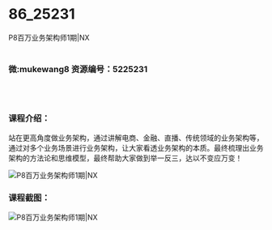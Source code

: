 # 86_25231
P8百万业务架构师1期|NX
<br/></br>
<h3>微:mukewang8 资源编号：5225231</h3>
<br/></br>
<h3>课程介绍：</h3>
<p>站在更高角度做<a title="查看与 业务架构 相关的文章" target="_blank">业务架构</a>，通过讲解电商、金融、直播、传统领域的<a title="查看与 业务架构 相关的文章" target="_blank">业务架构</a>等，通过对多个业务场景进行业务架构，让大家看透业务架构的本质。最终梳理出业务架构的方法论和思维模型，最终帮助大家做到举一反三，达以不变应万变！</p>
<p><img src="https://www.ko996.com/wp-content/uploads/img/2022/07/1-48-300x196.png" alt="P8百万业务架构师1期|NX"></p>
<div class="info-desc">
<h3>课程截图：</h3>
<p><img src="https://www.ko996.com/wp-content/uploads/img/2022/07/2-47.png" alt="P8百万业务架构师1期|NX"></p>


			
</div>

